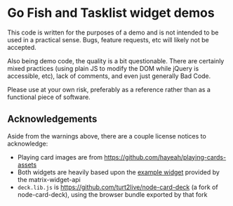 # Go Fish and Tasklist widget demos

This code is written for the purposes of a demo and is not intended to be used in a practical sense. Bugs, feature requests, etc will likely not be accepted.

Also being demo code, the quality is a bit questionable. There are certainly mixed practices (using plain JS to modify the DOM while jQuery is accessible, etc), lack of comments, and even just generally Bad Code.

Please use at your own risk, preferably as a reference rather than as a functional piece of software.

## Acknowledgements

Aside from the warnings above, there are a couple license notices to acknowledge:

* Playing card images are from https://github.com/hayeah/playing-cards-assets
* Both widgets are heavily based upon the [example widget](https://github.com/matrix-org/matrix-widget-api/tree/2e7134af232360bf1b2a818f072cc02793835d99/examples/widget) provided by the matrix-widget-api
* `deck.lib.js` is https://github.com/turt2live/node-card-deck (a fork of node-card-deck), using the browser bundle exported by that fork
